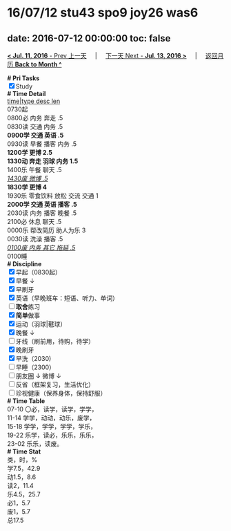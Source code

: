 # 16/07/12 stu43 spo9 joy26 was6

date: 2016-07-12 00:00:00
toc: false
---
[**< Jul. 11, 2016** - Prev 上一天](/lifelogs/2016/07/d11.html) &nbsp; &nbsp; | &nbsp; &nbsp; [下一天 Next - **Jul. 13, 2016 >**](/lifelogs/2016/07/d13.html) &nbsp; &nbsp; |  &nbsp; &nbsp; [返回月历 **Back to Month ^**](/lifelogs/2016/07/index.html)
<br/><div><b># Pri Tasks</b></div><div><input checked="true" type="checkbox"/>Study</div><div><b># Time Detail</b></div><div><u>time|type desc len</u></div><div>0730起</div><div>0800必 内务 奔走 .5</div><div>0830读 交通 内务 .5</div><div><b>0900学 交通 英语 .5</b></div><div>0930读 早餐 播客 内务 .5</div><div><b>1200学 更博 2.5</b></div><div><b>1330动 奔走 羽球 内务 1.5</b></div><div>1400乐 午餐 聊天 .5</div><div><i><u>1430废 微博 .5</u></i></div><div><b>1830学 更博 4</b></div><div>1930乐 零食饮料 放松 交流 交通 1</div><div><b>2000学 交通 英语 播客 .5</b></div><div>2030读 内务 播客 晚餐 .5</div><div>2100必 休息 聊天 .5</div><div>0000乐 帮改简历 助人为乐 3</div><div>0030读 洗澡 播客 .5</div><div><u><i>0100废 内务 其它 拖延 .5</i></u></div><div>0100睡</div><div><b># Discipline</b></div><div><input checked="true" type="checkbox"/>早起（0830起）</div><div><input checked="true" type="checkbox"/>早餐 ↓</div><div><input checked="true" type="checkbox"/>早刷牙</div><div><input checked="true" type="checkbox"/>英语（早晚班车：短语、听力、单词）</div><div><input type="checkbox"/><b>取舍</b>练习</div><div><input checked="true" type="checkbox"/><b>简单</b>做事</div><div><input checked="true" type="checkbox"/>运动（羽球|毽球）</div><div><input checked="true" type="checkbox"/>晚餐 ↓</div><div><input type="checkbox"/>牙线（刷前用，待购，待学）</div><div><input checked="true" type="checkbox"/>晚刷牙</div><div><input checked="true" type="checkbox"/>早洗（2030)</div><div><input type="checkbox"/>早睡（2300）</div><div><input type="checkbox"/>朋友圈 ↓ 微博 ↓</div><div><input type="checkbox"/>反省（框架复习，生活优化）</div><div><input type="checkbox"/>珍视健康（保养身体，保持舒服）</div><div><b># Time Table</b></div><div>07-10 〇必，读学，读学，学学，</div><div>11-14 学学，动动，动乐，废学，</div><div>15-18 学学，学学，学学，学乐，</div><div>19-22 乐学，读必，乐乐，乐乐，</div><div>23-02 乐乐，读废。</div><div><b># Time Stat</b></div><div>类，时，%</div><div>学7.5，42.9</div><div>动1.5，8.6</div><div>读2，11.4</div><div>乐4.5，25.7</div><div>必1，5.7</div><div>废1，5.7</div><div>总17.5</div>
